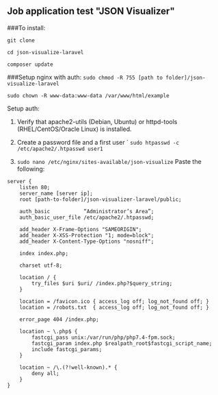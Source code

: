## Job application test "JSON Visualizer"
###To install:


```git clone ```

```cd json-visualize-laravel```

```composer update```


###Setup nginx with auth:
```sudo chmod -R 755 [path to folder]/json-visualize-laravel```

```sudo chown -R www-data:www-data /var/www/html/example```


Setup auth:
1. Verify that apache2-utils (Debian, Ubuntu) or httpd-tools (RHEL/CentOS/Oracle Linux) is installed. 
2. Create a password file and a first user `
 ```sudo htpasswd -c /etc/apache2/.htpasswd user1```

3. ```sudo nano /etc/nginx/sites-available/json-visualize```
Paste the following:
```
server {
    listen 80;
    server_name [server ip];
    root [path-to-folder]/json-visualizer-laravel/public;

    auth_basic           “Administrator’s Area”;
    auth_basic_user_file /etc/apache2/.htpasswd; 
    
    add_header X-Frame-Options "SAMEORIGIN";
    add_header X-XSS-Protection "1; mode=block";
    add_header X-Content-Type-Options "nosniff";

    index index.php;

    charset utf-8;

    location / {
        try_files $uri $uri/ /index.php?$query_string;
    }

    location = /favicon.ico { access_log off; log_not_found off; }
    location = /robots.txt  { access_log off; log_not_found off; }

    error_page 404 /index.php;

    location ~ \.php$ {
        fastcgi_pass unix:/var/run/php/php7.4-fpm.sock;
        fastcgi_param index.php $realpath_root$fastcgi_script_name;
        include fastcgi_params;
    }

    location ~ /\.(?!well-known).* {
        deny all;
    }
}
```


